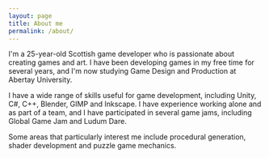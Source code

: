 ```yaml
---
layout: page
title: About me
permalink: /about/
---
```


I'm a 25-year-old Scottish game developer who is passionate about creating games and art. I have been developing games in my free time for several years, and I'm now studying Game Design and Production at Abertay University.

I have a wide range of skills useful for game development, including Unity, C#, C++, Blender, GIMP and Inkscape. I have experience working alone and as part of a team, and I have participated in several game jams, including Global Game Jam and Ludum Dare.

Some areas that particularly interest me include procedural generation, shader development and puzzle game mechanics.